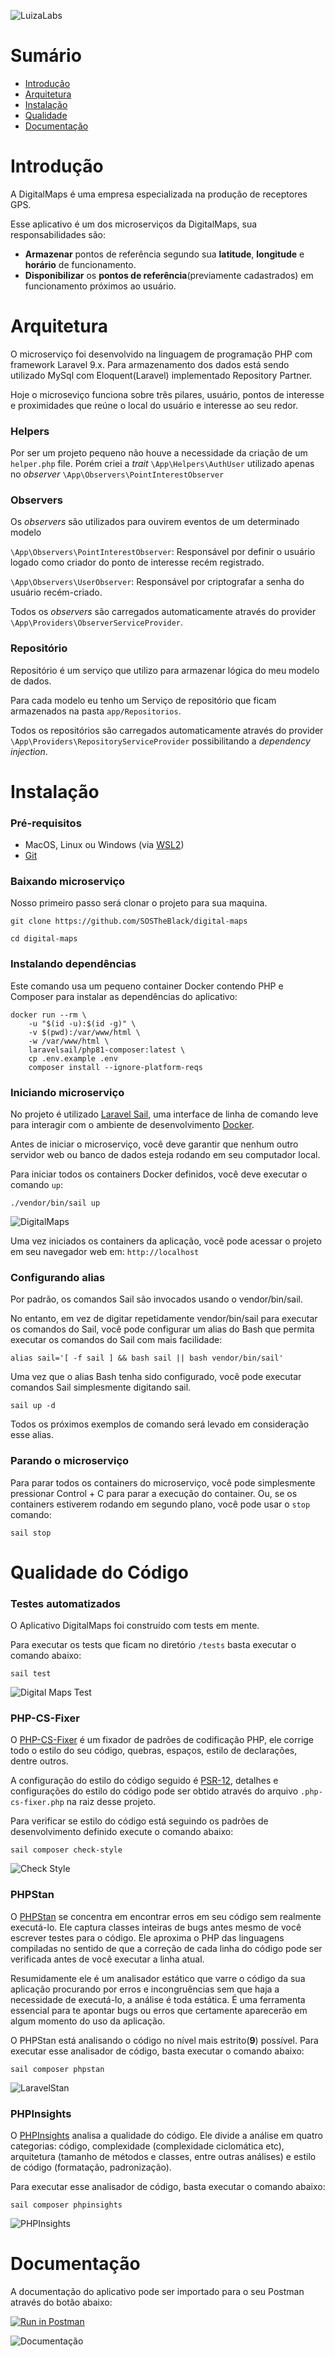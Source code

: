 ![LuizaLabs](./repo/logoluizalabs.png)

# Sumário
- [Introdução](#Introdução)
- [Arquitetura](#Arquitetura)
- [Instalação](#Instalação)
- [Qualidade](#Qualidade)
- [Documentação](#Documentação)

# Introdução

A DigitalMaps é uma empresa especializada na produção de receptores GPS.

Esse aplicativo é um dos microserviços da DigitalMaps, sua responsabilidades são: 
- **Armazenar** pontos de referência segundo sua **latitude**, **longitude** e **horário** de funcionamento.
- **Disponibilizar** os **pontos de referência**(previamente cadastrados) em funcionamento próximos ao usuário.

# Arquitetura

O microserviço foi desenvolvido na linguagem de programação PHP com framework Laravel 9.x.
Para armazenamento dos dados está sendo utilizado MySql com Eloquent(Laravel) implementado Repository Partner.

Hoje o microseviço funciona sobre três pilares, usuário, pontos de interesse e proximidades que reúne o local do usuário e interesse ao seu redor.

### Helpers

Por ser um projeto pequeno não houve a necessidade da criação de um ``helper.php`` file. Porém criei a _trait_ `\App\Helpers\AuthUser` utilizado apenas no _observer_ `\App\Observers\PointInterestObserver`

### Observers

Os _observers_ são utilizados para ouvirem eventos de um determinado modelo

``\App\Observers\PointInterestObserver``: Responsável por definir o usuário logado como criador do ponto de interesse recém registrado.

``\App\Observers\UserObserver``: Responsável por criptografar a senha do usuário recém-criado.

Todos os _observers_ são carregados automaticamente através do provider ``\App\Providers\ObserverServiceProvider``.

### Repositório

Repositório é um serviço que utilizo para armazenar lógica do meu modelo de dados. 

Para cada modelo eu tenho um Serviço de repositório que ficam armazenados na pasta ``app/Repositorios``.

Todos os repositórios são carregados automaticamente através do provider `\App\Providers\RepositoryServiceProvider` possibilitando a _dependency injection_.

# Instalação

### Pré-requisitos

- MacOS, Linux ou Windows (via [WSL2](https://docs.microsoft.com/en-us/windows/wsl/about))
- [Git](https://git-scm.com/about)

### Baixando microserviço

Nosso primeiro passo será clonar o projeto para sua maquina.

```shell
git clone https://github.com/SOSTheBlack/digital-maps

cd digital-maps
```

### Instalando dependências

Este comando usa um pequeno container Docker contendo PHP e Composer para instalar as dependências do aplicativo:
````shell
docker run --rm \
    -u "$(id -u):$(id -g)" \
    -v $(pwd):/var/www/html \
    -w /var/www/html \
    laravelsail/php81-composer:latest \
    cp .env.example .env
    composer install --ignore-platform-reqs
````

### Iniciando microserviço

No projeto é utilizado [Laravel Sail](https://laravel.com/docs/9.x/sail), uma interface de linha de comando leve para interagir com o ambiente de desenvolvimento [Docker](https://www.docker.com/why-docker/).

Antes de iniciar o microserviço, você deve garantir que nenhum outro servidor web ou banco de dados esteja rodando em seu computador local.

Para iniciar todos os containers Docker definidos, você deve executar o comando ``up``:

```shell
./vendor/bin/sail up
```

![DigitalMaps](./repo/docker.png)

Uma vez iniciados os containers da aplicação, você pode acessar o projeto em seu navegador web em: ``http://localhost``

### Configurando alias

Por padrão, os comandos Sail são invocados usando o vendor/bin/sail.

No entanto, em vez de digitar repetidamente vendor/bin/sail para executar os comandos do Sail, você pode configurar um alias do Bash que permita executar os comandos do Sail com mais facilidade:
```shell
alias sail='[ -f sail ] && bash sail || bash vendor/bin/sail'
```

Uma vez que o alias Bash tenha sido configurado, você pode executar comandos Sail simplesmente digitando sail.

````shell
sail up -d
````

Todos os próximos exemplos de comando será levado em consideração esse alias.

### Parando o microserviço

Para parar todos os containers do microserviço, você pode simplesmente pressionar Control + C para parar a execução do container. Ou, se os containers estiverem rodando em segundo plano, você pode usar o ``stop`` comando:

````shell
sail stop
````

# Qualidade do Código

### Testes automatizados

O Aplicativo DigitalMaps foi construído com tests em mente.

Para executar os tests que ficam no diretório ``/tests`` basta executar o comando abaixo:

````shell
sail test
````

![Digital Maps Test](./repo/tests.png "Digital Maps Test")

### PHP-CS-Fixer

O [PHP-CS-Fixer](https://github.com/FriendsOfPHP/PHP-CS-Fixer) é um fixador de padrões de codificação PHP, ele corrige todo o estilo do seu código, quebras, espaços, estilo de declarações, dentre outros.

A configuração do estilo do código seguido é [PSR-12](https://www.php-fig.org/psr/psr-12/), detalhes e configurações do estilo do código pode ser obtido através do arquivo ``.php-cs-fixer.php`` na raiz desse projeto.

Para verificar se estilo do código está seguindo os padrões de desenvolvimento definido execute o comando abaixo:

````shell
sail composer check-style
````

![Check Style](./repo/check-style.png)

### PHPStan

O [PHPStan](https://github.com/phpstan/phpstan) se concentra em encontrar erros em seu código sem realmente executá-lo. Ele captura classes inteiras de bugs antes mesmo de você escrever testes para o código. Ele aproxima o PHP das linguagens compiladas no sentido de que a correção de cada linha do código pode ser verificada antes de você executar a linha atual.

Resumidamente ele é um analisador estático que varre o código da sua aplicação procurando por erros e incongruências sem que haja a necessidade de executá-lo, a análise é toda estática. É uma ferramenta essencial para te apontar bugs ou erros que certamente aparecerão em algum momento do uso da aplicação.

O PHPStan está analisando o código no nível mais estrito(**9**) possível. Para executar esse analisador de código, basta executar o comando abaixo:

````shell
sail composer phpstan
````

![LaravelStan](./repo/phpstan.png "PHP Stan")

### PHPInsights

O [PHPInsights](https://phpinsights.com/) analisa a qualidade do código. Ele divide a análise em quatro categorias: código, complexidade (complexidade ciclomática etc), arquitetura (tamanho de métodos e classes, entre outras análises) e estilo de código (formatação, padronização).

Para executar esse analisador de código, basta executar o comando abaixo:

````shell
sail composer phpinsights
````

![PHPInsights](./repo/phpinsights.png)

# Documentação

A documentação do aplicativo pode ser importado para o seu Postman através do botão abaixo:

[![Run in Postman](https://run.pstmn.io/button.svg)](https://app.getpostman.com/run-collection/180952-861dd8da-216c-43b6-980c-a8d5953605e3?action=collection%2Ffork&collection-url=entityId%3D180952-861dd8da-216c-43b6-980c-a8d5953605e3%26entityType%3Dcollection%26workspaceId%3D9ff1b393-f814-4463-bcc3-414ac91c28ab#?env%5Bdigital-mpas%5D=W3sia2V5IjoiYmFzZV91cmwiLCJ2YWx1ZSI6Imh0dHA6Ly9kaWdpdGFsLW1hcHMudGVzdC9hcGkiLCJlbmFibGVkIjp0cnVlLCJ0eXBlIjoiZGVmYXVsdCJ9LHsia2V5IjoiYWNjZXNzX3Rva2VuIiwidmFsdWUiOiJjYzc4MWQzYmJhNThlZWU1OGJiNWQ5MzUyMDRkNjEyYTRlNTMxNjcyZTA5MjcyNmQwZTE1NWIxZTI1OTc3MjM2IiwiZW5hYmxlZCI6dHJ1ZSwidHlwZSI6ImRlZmF1bHQifV0=)

![Documentação](./repo/postman.png "Documentação")
